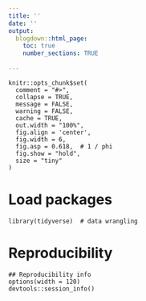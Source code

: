```yaml
---
title: ''
date: ''
output:
  blogdown::html_page:
    toc: true
    number_sections: TRUE
    
---
```




```{r knitr-setup, echo = FALSE}
knitr::opts_chunk$set(
  comment = "#>",
  collapse = TRUE,
  message = FALSE,
  warning = FALSE,
  cache = TRUE,
  out.width = "100%",
  fig.align = 'center',
  fig.width = 6,
  fig.asp = 0.618,  # 1 / phi
  fig.show = "hold",
  size = "tiny"
)
```



# Load packages

```{r load-libs, message = FALSE, warning = FALSE}
library(tidyverse)  # data wrangling
```






# Reproducibility

```{r reproducibility, echo = FALSE}
## Reproducibility info
options(width = 120)
devtools::session_info()


